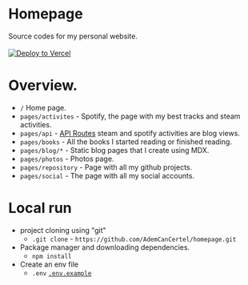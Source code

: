 # Homepage
Source codes for my personal website.
<br/><br/>
[![Deploy to Vercel](https://vercel.com/button)](https://vercel.com/import/project?template=https://github.com/ademcancertel/homepage)

# Overview.

- `/` Home page.
- `pages/activites` - Spotify, the page with my best tracks and steam activities.
- `pages/api` - [API Routes](https://nextjs.org/docs/api-routes/introduction) steam and spotify activities are blog views.
- `pages/books` - All the books I started reading or finished reading.
- `pages/blog/*` - Static blog pages that I create using MDX.
- `pages/photos` - Photos page.
- `pages/repository` - Page with all my github projects.
- `pages/social` - The page with all my social accounts.

# Local run
- project cloning using "git"
  - `.git clone` -  `https://github.com/AdemCanCertel/homepage.git`
- Package manager and downloading dependencies.
  - `npm install`
- Create an env file
  - `.env`  [`.env.example`](https://github.com/AdemCanCertel/homepage/blob/main/.env.example)
